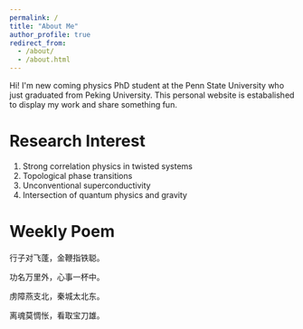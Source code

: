 ```yaml
---
permalink: /
title: "About Me"
author_profile: true
redirect_from: 
  - /about/
  - /about.html
---
```


Hi! I'm new coming physics PhD student at the Penn State University who just graduated from Peking University. This personal website is estabalished to display my work and share something fun. 

# Research Interest
1. Strong correlation physics in twisted systems
2. Topological phase transitions
3. Unconventional superconductivity
4. Intersection of quantum physics and gravity

# Weekly Poem
行子对飞蓬，金鞭指铁聪。

功名万里外，心事一杯中。

虏障燕支北，秦城太北东。

离魂莫惆怅，看取宝刀雄。
